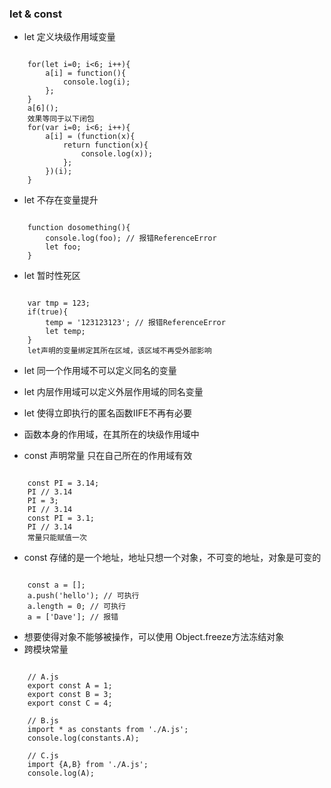 ### let & const
+ let 定义块级作用域变量

```

	for(let i=0; i<6; i++){
		a[i] = function(){
			console.log(i);
		};
	}
	a[6]();
	效果等同于以下闭包
	for(var i=0; i<6; i++){
		a[i] = (function(x){
			return function(x){
				console.log(x));
			};
		})(i);
	}

```

+ let 不存在变量提升

```

	function dosomething(){
		console.log(foo); // 报错ReferenceError
		let foo;
	}

```

+ let 暂时性死区

```

	var tmp = 123;
	if(true){
		temp = '123123123'; // 报错ReferenceError
		let temp;
	}
	let声明的变量绑定其所在区域，该区域不再受外部影响

```

+ let 同一个作用域不可以定义同名的变量
+ let 内层作用域可以定义外层作用域的同名变量
+ let 使得立即执行的匿名函数IIFE不再有必要
+ 函数本身的作用域，在其所在的块级作用域中

+ const 声明常量 只在自己所在的作用域有效

```

	const PI = 3.14;
	PI // 3.14
	PI = 3;
	PI // 3.14
	const PI = 3.1;
	PI // 3.14
	常量只能赋值一次

```

+ const 存储的是一个地址，地址只想一个对象，不可变的地址，对象是可变的

```

	const a = [];
	a.push('hello'); // 可执行
	a.length = 0; // 可执行
	a = ['Dave']; // 报错

```

+ 想要使得对象不能够被操作，可以使用 Object.freeze方法冻结对象
+ 跨模块常量

```

	// A.js
	export const A = 1;
	export const B = 3;
	export const C = 4;

	// B.js
	import * as constants from './A.js';
	console.log(constants.A);

	// C.js
	import {A,B} from './A.js';
	console.log(A);
	
```